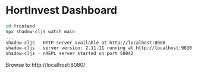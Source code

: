 # HortInvest Dashboard

``` bash
cd frontend
npx shadow-cljs watch main
...
shadow-cljs - HTTP server available at http://localhost:8080
shadow-cljs - server version: 2.11.11 running at http://localhost:9630
shadow-cljs - nREPL server started on port 50042
```

Browse to http://localhost:8080/
